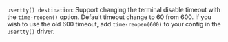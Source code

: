 `usertty() destination`: Support changing the terminal disable timeout with the `time-reopen()` option.
Default timeout change to 60 from 600. If you wish to use the old 600 timeout, add `time-reopen(600)`
to your config in the `usertty()` driver.
